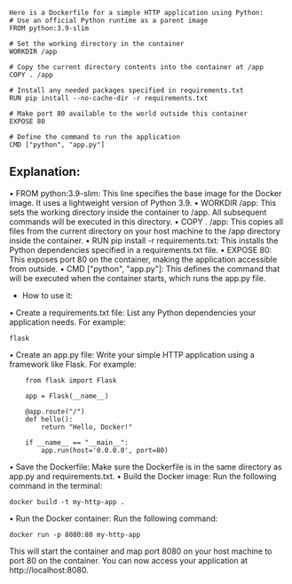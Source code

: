 ```shell
Here is a Dockerfile for a simple HTTP application using Python: 
# Use an official Python runtime as a parent image
FROM python:3.9-slim

# Set the working directory in the container
WORKDIR /app

# Copy the current directory contents into the container at /app
COPY . /app

# Install any needed packages specified in requirements.txt
RUN pip install --no-cache-dir -r requirements.txt

# Make port 80 available to the world outside this container
EXPOSE 80

# Define the command to run the application
CMD ["python", "app.py"]
```
## Explanation: 

• FROM python:3.9-slim: This line specifies the base image for the Docker image. It uses a lightweight version of Python 3.9. 
• WORKDIR /app: This sets the working directory inside the container to /app. All subsequent commands will be executed in this directory. 
• COPY . /app: This copies all files from the current directory on your host machine to the /app directory inside the container. 
• RUN pip install -r requirements.txt: This installs the Python dependencies specified in a requirements.txt file. 
• EXPOSE 80: This exposes port 80 on the container, making the application accessible from outside. 
• CMD \["python", "app.py"]: This defines the command that will be executed when the container starts, which runs the app.py file. 

* How to use it: 

• Create a requirements.txt file: List any Python dependencies your application needs. For example: 

    flask

• Create an app.py file: Write your simple HTTP application using a framework like Flask. For example: 
```shell
    from flask import Flask

    app = Flask(__name__)

    @app.route("/")
    def hello():
        return "Hello, Docker!"

    if __name__ == "__main__":
        app.run(host='0.0.0.0', port=80)
```
• Save the Dockerfile: Make sure the Dockerfile is in the same directory as app.py and requirements.txt. 
• Build the Docker image: Run the following command in the terminal: 

    docker build -t my-http-app .

• Run the Docker container: Run the following command: 

    docker run -p 8080:80 my-http-app

This will start the container and map port 8080 on your host machine to port 80 on the container. You can now access your application at http://localhost:8080.
